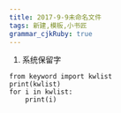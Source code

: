 ```yaml
---
title: 2017-9-9未命名文件 
tags: 新建,模板,小书匠
grammar_cjkRuby: true
---
```



1. 系统保留字
```
from keyword import kwlist
print(kwlist)
for i in kwlist:
	print(i)
```

